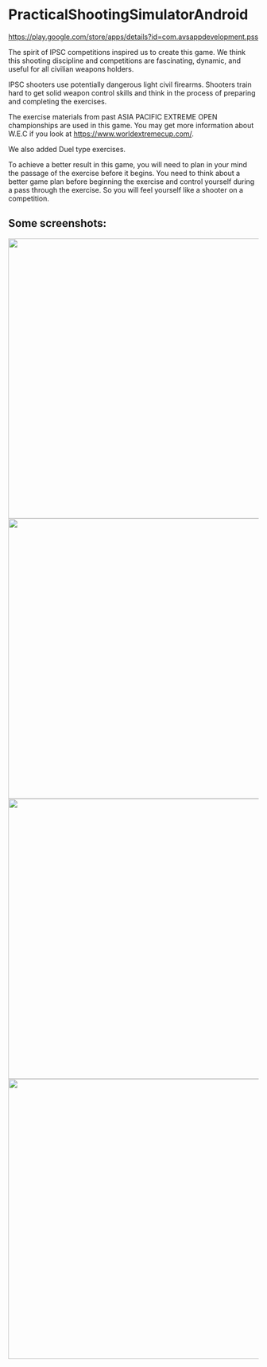 # PracticalShootingSimulatorAndroid

https://play.google.com/store/apps/details?id=com.avsappdevelopment.pss

The spirit of IPSC competitions inspired us to create this game. 
We think this shooting discipline and competitions are fascinating, dynamic, and useful for all civilian weapons holders.

IPSC shooters use potentially dangerous light civil firearms. 
Shooters train hard to get solid weapon control skills and think in the process of preparing and completing the exercises.

The exercise materials from past ASIA PACIFIC EXTREME OPEN championships are used in this game. You may get more information about W.E.C if you look at https://www.worldextremecup.com/.

We also added Duel type exercises.

To achieve a better result in this game, you will need to plan in your mind the passage of the exercise before it begins. You need to think about a better game plan before beginning the exercise and control yourself during a pass through the exercise. So you will feel yourself like a shooter on a competition.

Some screenshots:
---------------------------------
<img src="//2017BackgroundLarge.png"  height="563" width="784">
<img src="//duelBackgroundLarge.png"  height="563" width="784">
<img src="//eventsBackgroundLarge.png"  height="563" width="784">
<img src="//mainBackgroundLarge.png"  height="563" width="784">
